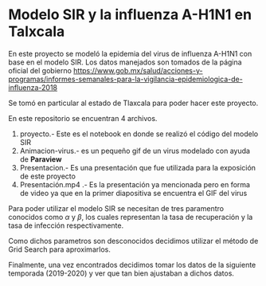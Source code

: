 # Modelo SIR y la influenza A-H1N1 en Talxcala
En este proyecto se modeló la epidemia del virus de influenza A-H1N1 con base en el modelo SIR. Los datos manejados son tomados de la página oficial del gobierno https://www.gob.mx/salud/acciones-y-programas/informes-semanales-para-la-vigilancia-epidemiologica-de-influenza-2018

Se tomó en particular al estado de Tlaxcala para poder hacer este proyecto.

En este repositorio se encuentran 4 archivos.
1. proyecto.- Este es el notebook en donde se realizó el código del modelo SIR
2. Animacion-virus.- es un pequeño gif de un virus modelado con ayuda de **Paraview**
3. Presentacion.- Es una presentación que fue utilizada para la exposición de este proyecto
4. Presentación.mp4 .- Es la presentación ya mencionada pero en forma de video ya que en la primer diapositiva se encuentra el GIF del virus

Para poder utilizar el modelo SIR se necesitan de tres paramentro conocidos como $\alpha$ y $\beta$, los cuales representan la tasa de recuperación y la tasa de infección respectivamente.

Como dichos parametros son desconocidos decidimos utilizar el método de Grid Search para aproximarlos.

Finalmente, una vez encontrados decidimos tomar los datos de la siguiente temporada (2019-2020) y ver que tan bien ajustaban a dichos datos.
